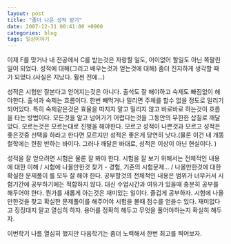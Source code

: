 ```yaml
---
layout: post
title: "좀더 나은 성적 받기"
date: 2007-12-31 00:41:00 +0900
categories: blog
tags: 일상이야기
---
```


이제 F를 맞거나 내 전공에서 C를 받는것은 자랑할 일도, 어이없어 할일도 아닌 쪽팔린 일이 되었다. 성적에 대해(그리고 배우는것과 얻는것에 대해) 좀더 진지하게 생각할 때가 되었다.(사실은 지났다. 훨씬 전에...)

성적은 시험만 잘본다고 얻어지는것은 아니다. 출석도 잘 해야하고 숙제도 빠짐없이 해야한다. 출석과 숙제는 흐름이다. 한번 빼먹거나 밀리면 주체를 할수 없을 정도로 밀리기 되어있다. 특히 숙제같은것은 효율을 따지지 말고 밀리지 않고 바로바로 하는것이 흐름을 타는 방법이다. 모든것을 알고 넘어가기 어렵다는것을 그동안의 무한한 삽질로 깨달았다. 모르는것은 모르는대로 진행을 해야한다. 모르고 성적이 나쁜것과 모르고 성적은 좋은것중 선택을 하라고 한다면 모르지만 성적은 좋은게 당연히 낫다.(물론 이건 내 개똥철학에는 한참 반하는 바이다. 그러나 깨달은 바대로, 성적은 이상이 아닌 현실이다. )

성적을 잘 얻으려면 시험은 물론 잘 봐야 한다. 시험을 잘 보기 위해서는 전체적인 내용에 대한 이해 / 시험에 나올만한것 찾기 - 경험, 기존의 시험문제... / 나올만한것에 대한 확실한 문제풀이 를 모두 잘 해야 한다. 공부할것의 전체적인 내용은 범위가 너무커서 시험기간에 공부하기에는 적합하지 않다. 대신 수업시간과 여유가 있을때 충분히 공부를 해두어야 한다. 뭔가를 새롭게 아는것은 재미있는 일이다. 즐겁게 공부하자. 시험에 나올만한것을 찾고 확실한 문제풀이를 해주어야 시험을 볼때 점수를 얻을수 있다. 재미없다고 징징대지 말고 열심히 하자. 용어를 정확히 해두고 무엇을 풀어야하는지 확실히 해두자.

이번학기 나름 열심히 했지만 다음학기는 좀더 노력해서 한번 최고를 찍어보자.

